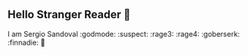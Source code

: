 ## Hello Stranger Reader 👋
I am Sergio Sandoval :godmode: :suspect: :rage3: :rage4: :goberserk: :finnadie:
🦄
